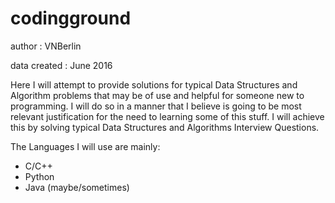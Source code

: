 # codingground
author       : VNBerlin

data created : June 2016

Here I will attempt to provide solutions for typical Data Structures and Algorithm problems that may be of use and helpful for someone new to programming. I will do so in a manner that I believe is going to be most relevant justification for the need to learning some of this stuff. I will achieve this by solving typical Data Structures and Algorithms Interview Questions.

The Languages I will use are mainly:
   - C/C++
   - Python 
   - Java (maybe/sometimes)
